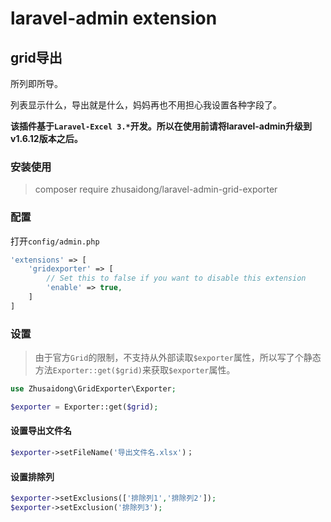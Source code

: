 # laravel-admin extension

## grid导出

所列即所导。

列表显示什么，导出就是什么，妈妈再也不用担心我设置各种字段了。

**该插件基于`Laravel-Excel 3.*`开发。所以在使用前请将laravel-admin升级到v1.6.12版本之后。**

### 安装使用

> composer require zhusaidong/laravel-admin-grid-exporter

### 配置

打开`config/admin.php`

```php
'extensions' => [
    'gridexporter' => [
        // Set this to false if you want to disable this extension
        'enable' => true,
    ]
]
```

### 设置

> 由于官方`Grid`的限制，不支持从外部读取`$exporter`属性，所以写了个静态方法`Exporter::get($grid)`来获取`$exporter`属性。

```php
use Zhusaidong\GridExporter\Exporter;

$exporter = Exporter::get($grid);
```

#### 设置导出文件名

```php
$exporter->setFileName('导出文件名.xlsx')；
```
#### 设置排除列

```php
$exporter->setExclusions(['排除列1','排除列2']);
$exporter->setExclusion('排除列3');
```
